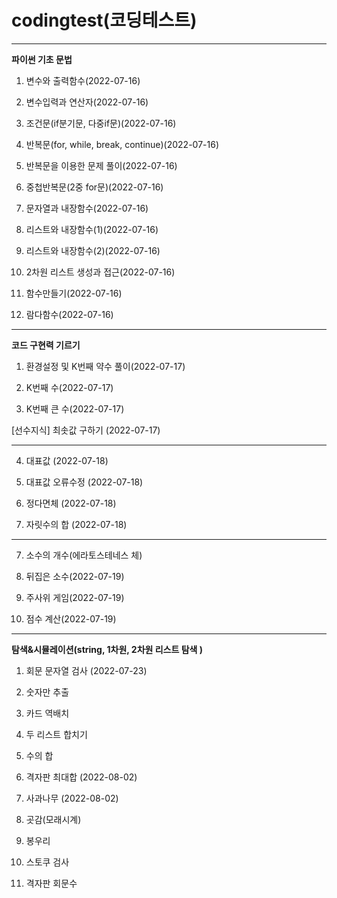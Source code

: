 # codingtest(코딩테스트)

---
**파이썬 기초 문법**

1. 변수와 출력함수(2022-07-16)

2. 변수입력과 연산자(2022-07-16)

3. 조건문(if분기문, 다중if문)(2022-07-16)

4. 반복문(for, while, break, continue)(2022-07-16)

5. 반복문을 이용한 문제 풀이(2022-07-16)

6. 중첩반복문(2중 for문)(2022-07-16)

7. 문자열과 내장함수(2022-07-16)

8. 리스트와 내장함수(1)(2022-07-16)

9. 리스트와 내장함수(2)(2022-07-16)

10. 2차원 리스트 생성과 접근(2022-07-16)

11. 함수만들기(2022-07-16)

12. 람다함수(2022-07-16)

---
**코드 구현력 기르기**

1. 환경설정 및 K번째 약수 풀이(2022-07-17)

2. K번째 수(2022-07-17)

3. K번째 큰 수(2022-07-17)

[선수지식] 최솟값 구하기 (2022-07-17)

---

4. 대표값 (2022-07-18)

4. 대표값 오류수정 (2022-07-18)

5. 정다면체 (2022-07-18)

6. 자릿수의 합 (2022-07-18)

---

7. 소수의 개수(에라토스테네스 체)

8. 뒤집은 소수(2022-07-19)

9. 주사위 게임(2022-07-19)

10. 점수 계산(2022-07-19)
---
**탐색&시뮬레이션(string, 1차원, 2차원 리스트 탐색 )**

1. 회문 문자열 검사 (2022-07-23)

2. 숫자만 추출

3. 카드 역배치

4. 두 리스트 합치기

5. 수의 합

6. 격자판 최대합 (2022-08-02)

7. 사과나무 (2022-08-02)

8. 곳감(모래시계)

9. 봉우리

10. 스토쿠 검사

11. 격자판 회문수


